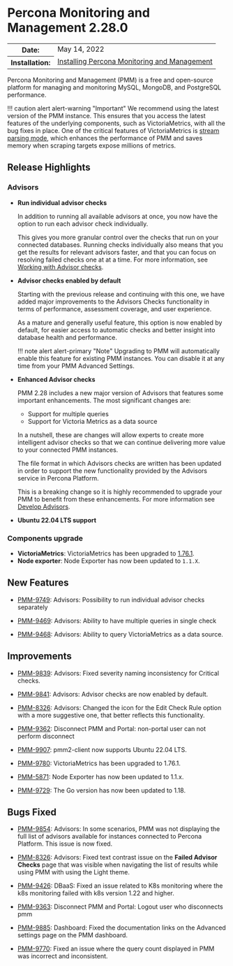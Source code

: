 # Percona Monitoring and Management 2.28.0

<table class="docutils field-list" frame="void" rules="none">
  <colgroup>
    <col class="field-name">
    <col class="field-body">
  </colgroup>
  <tbody valign="top">
    <tr class="field-odd field">
    <th class="field-name">Date:</th>
    <td class="field-body">May 14, 2022</td>
    </tr>
    <tr class="field-even field">
      <th class="field-name">Installation:</th>
      <td class="field-body">
        <a class="reference external" href="https://www.percona.com/software/pmm/quickstart">Installing Percona Monitoring and Management</a></td>
    </tr>
  </tbody>
</table>

Percona Monitoring and Management (PMM) is a free and open-source platform for managing and monitoring MySQL, MongoDB, and PostgreSQL performance.

!!! caution alert alert-warning "Important"
    We recommend using the latest version of the PMM instance. This ensures that you access the latest features of the underlying components, such as VictoriaMetrics, with all the bug fixes in place. One of the critical features of VictoriaMetrics is [stream parsing mode](https://docs.victoriametrics.com/vmagent.html#stream-parsing-mode), which enhances the performance of PMM and saves memory when scraping targets expose millions of metrics.

## Release Highlights

### Advisors

- **Run individual advisor checks**

  In addition to running all available advisors at once, you now have the option to run each advisor check individually. 

  This gives you more granular control over the checks that run on your connected databases. Running checks individually also means that you get the results for relevant advisors faster, and that you can focus on resolving failed checks one at at a time. For more information, see [Working with Advisor checks](https://docs.percona.com/percona-monitoring-and-management/how-to/advisors.html).

- **Advisor checks enabled by default**

  Starting with the previous release and continuing with this one, we have added major improvements to the Advisors Checks functionality in terms of performance, assessment coverage, and user experience. 

  As a mature and generally useful feature, this option is now enabled by default, for  easier access to automatic checks and better insight into database health and performance.

  !!! note alert alert-primary "Note"
    Upgrading to PMM will automatically enable this feature for existing PMM instances. You can disable it at any time from your PMM Advanced Settings.

- **Enhanced Advisor checks**

  PMM 2.28 includes a new major version of Advisors that features some important enhancements. The most significant changes are:

  * Support for multiple queries
  * Support for Victoria Metrics as a data source

  In a nutshell, these are changes will allow experts to create more intelligent advisor checks so that we can continue delivering more value to your connected PMM instances.

  The file format in which Advisors checks are written has been updated in order to support the new functionality provided by the Advisors service in Percona Platform. 

  This is a breaking change so it is highly recommended to upgrade your PMM to benefit from these enhancements. For more information see [Develop Advisors](https://docs.percona.com/percona-monitoring-and-management/details/develop-checks.html). 

-  **Ubuntu 22.04 LTS support**


### Components upgrade
  - **VictoriaMetrics**: VictoriaMetrics has been upgraded to [1.76.1](https://github.com/VictoriaMetrics/VictoriaMetrics/releases/tag/v1.76.1).
  - **Node exporter**: Node Exporter has now been updated to `1.1.X`.




## New Features

- [PMM-9749](https://jira.percona.com/browse/PMM-9849): Advisors: Possibility to run individual advisor checks separately

- [PMM-9469](https://jira.percona.com/browse/PMM-9469): Advisors: Ability to have multiple queries in single check

- [PMM-9468](https://jira.percona.com/browse/PMM-9468): Advisors: Ability to query VictoriaMetrics as a data source.


## Improvements




- [PMM-9839](https://jira.percona.com/browse/PMM-9839): Advisors: Fixed severity naming inconsistency for Critical checks.

 
- [PMM-9841](https://jira.percona.com/browse/PMM-9841): Advisors: Advisor checks are now enabled by default.

- [PMM-8326](https://jira.percona.com/browse/PMM-8326): Advisors: Changed the icon for the Edit Check Rule option with a more suggestive one, that better reflects this functionality.

- [PMM-9362](https://jira.percona.com/browse/PMM-9362): Disconnect PMM and Portal: non-portal user can not perform disconnect

- [PMM-9907](https://jira.percona.com/browse/PMM-9907): pmm2-client now supports Ubuntu 22.04 LTS.

- [PMM-9780](https://jira.percona.com/browse/PMM-9780): VictoriaMetrics has been upgraded to 1.76.1. 

- [PMM-5871](https://jira.percona.com/browse/PMM-5871): Node Exporter has now been updated to 1.1.x.

- [PMM-9729](https://jira.percona.com/browse/PMM-9729): The Go version has now been updated to 1.18.



## Bugs Fixed

- [PMM-9854](https://jira.percona.com/browse/PMM-9854): Advisors: In some scenarios, PMM was not displaying the full list of advisors available for instances connected to Percona Platform. This issue is now fixed.


- [PMM-8326](https://jira.percona.com/browse/PMM-8326): Advisors: Fixed text contrast issue on the **Failed Advisor Checks** page that was visible when navigating the list of results while using PMM with using the Light theme. 


- [PMM-9426](https://jira.percona.com/browse/PMM-9426): DBaaS: Fixed an issue related to K8s monitoring where the k8s monitoring failed with k8s version 1.22 and higher.


- [PMM-9363](https://jira.percona.com/browse/PMM-9363): Disconnect PMM and Portal: Logout user who disconnects pmm

- [PMM-9885](https://jira.percona.com/browse/PMM-9885): Dashboard: Fixed the documentation links on the Advanced settings page on the PMM dashboard.

- [PMM-9770](https://jira.percona.com/browse/PMM-9770): Fixed an issue where the query count displayed in PMM was incorrect and inconsistent.


